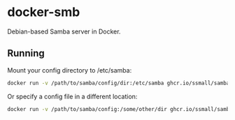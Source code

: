 # docker-smb
Debian-based Samba server in Docker.

## Running

Mount your config directory to /etc/samba:
```bash
docker run -v /path/to/samba/config/dir:/etc/samba ghcr.io/ssmall/samba-server:latest
```

Or specify a config file in a different location:
```bash
docker run -v /path/to/samba/config:/some/other/dir ghcr.io/ssmall/samba-server:latest --configfile=/some/other/dir/smb.conf
```
